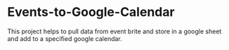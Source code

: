 # Events-to-Google-Calendar
This project helps to pull data from event brite and store in a google sheet and add to a specified google calendar.
